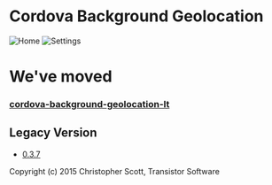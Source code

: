 Cordova Background Geolocation
==============================

![Home](https://www.dropbox.com/s/4cggjacj68cnvpj/screenshot-iphone5-geofences-framed.png?dl=1)
![Settings](https://www.dropbox.com/s/mmbwgtmipdqcfff/screenshot-iphone5-settings-framed.png?dl=1)

# We've moved

### [cordova-background-geolocation-lt](https://github.com/transistorsoft/cordova-background-geolocation-lt)

## Legacy Version

- [0.3.7](https://github.com/christocracy/cordova-plugin-background-geolocation/tree/0.3.7)

Copyright (c) 2015 Christopher Scott, Transistor Software

